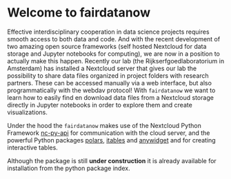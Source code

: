 # Welcome to fairdatanow


<!-- WARNING: THIS FILE WAS AUTOGENERATED! DO NOT EDIT! -->

Effective interdisciplinary cooperation in data science projects
requires smooth access to both data and code. And with the recent
development of two amazing open source frameworks (self hosted Nextcloud
for data storage and Jupyter notebooks for computing), we are now in a
position to actually make this happen. Recently our lab (the
Rijkserfgoedlaboratorium in Amsterdam) has installed a Nextcloud server
that gives our lab the possibility to share data files organized in
project folders with research partners. These can be accessed manually
via a web interface, but also programmatically with the webdav protocol!
With `fairdatanow` we want to learn how to easily find en download data
files from a Nextcloud storage directly in Jupyter notebooks in order to
explore them and create visualizations.

Under the hood the `fairdatanow` makes use of the Nextcloud Python
Framework [nc-py-api](https://pypi.org/project/nc-py-api) for
communication with the cloud server, and the powerful Python packages
[polars](https://pypi.org/project/polars/),
[itables](https://pypi.org/project/itables/) and
[anywidget](https://pypi.org/project/anywidget/) and for creating
interactive tables.

Although the package is still **under construction** it is already
available for installation from the python package index.
